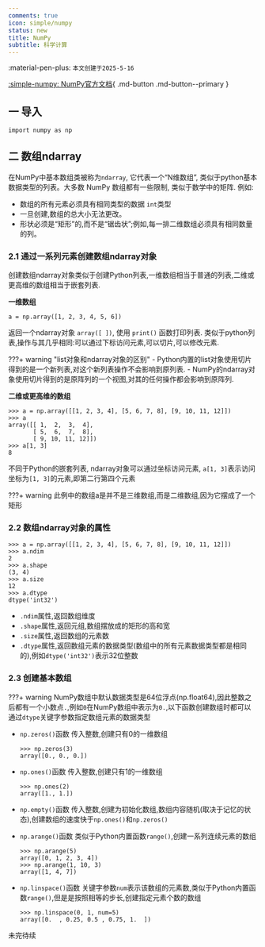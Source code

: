 ```yaml
---
comments: true
icon: simple/numpy
status: new
title: NumPy
subtitle: 科学计算
---
```


:material-pen-plus: `本文创建于2025-5-16`

[:simple-numpy: NumPy官方文档](https://numpy.org/doc/stable/index.html){ .md-button .md-button--primary }

## 一 导入

    import numpy as np

## 二 数组ndarray

在NumPy中基本数组类被称为`ndarray`, 它代表一个“N维数组”, 类似于python基本数据类型的列表。大多数 NumPy 数组都有一些限制, 类似于数学中的矩阵. 例如:

- 数组的所有元素必须具有相同类型的数据 `int`类型
- 一旦创建,数组的总大小无法更改。
- 形状必须是“矩形”的,而不是“锯齿状”;例如,每一排二维数组必须具有相同数量的列。

### 2.1 通过一系列元素创建数组ndarray对象

创建数组ndarray对象类似于创建Python列表,一维数组相当于普通的列表,二维或更高维的数组相当于嵌套列表.

**一维数组**

    a = np.array([1, 2, 3, 4, 5, 6])

返回一个ndarray对象 `array([ ])`, 使用 `print()` 函数打印列表. 类似于python列表,操作与其几乎相同:可以通过下标访问元素,可以切片,可以修改元素.

???+ warning "list对象和ndarray对象的区别"
    - Python内置的list对象使用切片得到的是一个新列表,对这个新列表操作不会影响到原列表.
    - NumPy的ndarray对象使用切片得到的是原阵列的一个视图,对其的任何操作都会影响到原阵列.

**二维或更高维的数组**

``` shell
>>> a = np.array([[1, 2, 3, 4], [5, 6, 7, 8], [9, 10, 11, 12]])
>>> a
array([[ 1,  2,  3,  4],
       [ 5,  6,  7,  8],
       [ 9, 10, 11, 12]])
>>> a[1, 3]
8
```

不同于Python的嵌套列表, ndarray对象可以通过坐标访问元素, `a[1, 3]`表示访问坐标为`[1, 3]`的元素,即第二行第四个元素

???+ warning
    此例中的数组a是并不是三维数组,而是二维数组,因为它摆成了一个矩形

### 2.2 数组ndarray对象的属性

``` shell
>>> a = np.array([[1, 2, 3, 4], [5, 6, 7, 8], [9, 10, 11, 12]])
>>> a.ndim
2
>>> a.shape
(3, 4)
>>> a.size
12
>>> a.dtype
dtype('int32')
```

- `.ndim`属性,返回数组维度
- `.shape`属性,返回元组,数组摆放成的矩形的高和宽
- `.size`属性,返回数组的元素数
- `.dtype`属性,返回数组元素的数据类型(数组中的所有元素数据类型都是相同的),例如`dtype('int32')`表示32位整数

### 2.3 创建基本数组

???+ warning
    NumPy数组中默认数据类型是64位浮点(np.float64),因此整数之后都有一个小数点`.`,例如`0`在NumPy数组中表示为`0.`,以下函数创建数组时都可以通过`dtype`关键字参数指定数组元素的数据类型

- `np.zeros()`函数 传入整数,创建只有0的一维数组

    ```shell
    >>> np.zeros(3)
    array([0., 0., 0.])
    ```

- `np.ones()`函数 传入整数,创建只有1的一维数组

    ```shell
    >>> np.ones(2)
    array([1., 1.])
    ```

- `np.empty()`函数 传入整数,创建为初始化数组,数组内容随机(取决于记忆的状态),创建数组的速度快于`np.ones()`和`np.zeros()`
- `np.arange()`函数 类似于Python内置函数`range()`,创建一系列连续元素的数组

    ```shell
    >>> np.arange(5)
    array([0, 1, 2, 3, 4])
    >>> np.arange(1, 10, 3)
    array([1, 4, 7])
    ```

- `np.linspace()`函数 关键字参数`num`表示该数组的元素数,类似于Python内置函数`range()`,但是是按照相等的步长,创建指定元素个数的数组

    ```shell
    >>> np.linspace(0, 1, num=5)                       
    array([0.  , 0.25, 0.5 , 0.75, 1.  ])
    ```

未完待续
